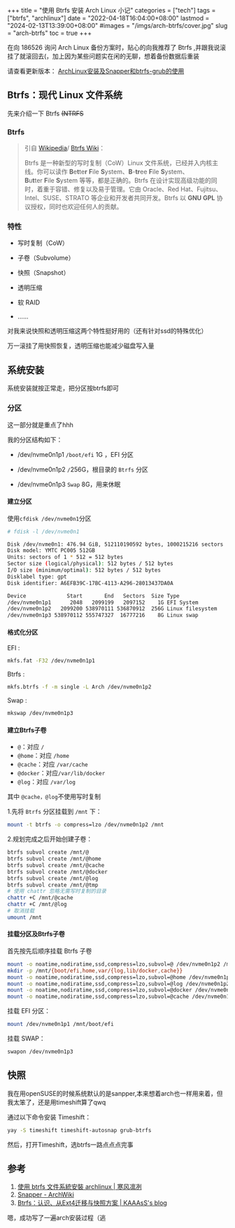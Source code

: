 +++
title = "使用 Btrfs 安装 Arch Linux 小记"
categories = ["tech"]
tags = ["btrfs", "archlinux"]
date = "2022-04-18T16:04:00+08:00"
lastmod = "2024-02-13T13:39:00+08:00"
#images = "/imgs/arch-btrfs/cover.jpg"
slug = "arch-btrfs"
toc = true
+++

在向 186526 询问 Arch Linux 备份方案时，贴心的向我推荐了 Btrfs ,并跟我说滚挂了就滚回去(，加上因为某些问题实在闲的无聊，想着备份数据后重装

<!--more-->

请查看更新版本： [ArchLinux安装及Snapper和btrfs-grub的使用](/posts/sabgia)

## Btrfs：现代 Linux 文件系统

先来介绍一下 Btrfs ~~(NTRFS~~

### Btrfs

> 引自 [Wikipedia](https://zh.wikipedia.org/wiki/Btrfs)/ [Btrfs Wiki](https://btrfs.wiki.kernel.org/index.php/Main_Page)：
> 
> Btrfs 是一种新型的写时复制（CoW）Linux 文件系统，已经并入内核主线。你可以读作 **B**e**t**te**r** **F**ile **S**ystem、**B**-**tr**ee **F**ile **S**ystem、**B**u**t**ter **F**ile **S**ystem 等等，都是正确的。Btrfs 在设计实现高级功能的同时，着重于容错、修复以及易于管理。它由 Oracle、Red Hat、Fujitsu、Intel、SUSE、STRATO 等企业和开发者共同开发。Btrfs 以 **GNU GPL** 协议授权，同时也欢迎任何人的贡献。

### 特性

- 写时复制（CoW）

- 子卷（Subvolume）

- 快照（Snapshot）

- 透明压缩

- 软 RAID

- ......

对我来说快照和透明压缩这两个特性挺好用的（还有针对ssd的特殊优化）

万一滚挂了用快照恢复，透明压缩也能减少磁盘写入量

## 系统安装

系统安装就按正常走，把分区按btrfs即可

### 分区

这一部分就是重点了hhh

我的分区结构如下：

- /dev/nvme0n1p1 `/boot/efi` 1G ，EFI 分区

- /dev/nvme0n1p2 `/`256G，根目录的 `Btrfs` 分区

- /dev/nvme0n1p3 `Swap` 8G，用来休眠

#### 建立分区

使用`cfdisk /dev/nvme0n1`分区

```bash
# fdisk -l /dev/nvme0n1 

Disk /dev/nvme0n1: 476.94 GiB, 512110190592 bytes, 1000215216 sectors
Disk model: YMTC PC005 512GB                        
Units: sectors of 1 * 512 = 512 bytes
Sector size (logical/physical): 512 bytes / 512 bytes
I/O size (minimum/optimal): 512 bytes / 512 bytes
Disklabel type: gpt
Disk identifier: A6EFB39C-17BC-4113-A296-28013437DA0A

Device             Start       End   Sectors  Size Type
/dev/nvme0n1p1      2048   2099199   2097152    1G EFI System
/dev/nvme0n1p2   2099200 538970111 536870912  256G Linux filesystem
/dev/nvme0n1p3 538970112 555747327  16777216    8G Linux swap

```

#### 格式化分区

EFI :

```bash
mkfs.fat -F32 /dev/nvme0n1p1
```

Btrfs :

```bash
mkfs.btrfs -f -m single -L Arch /dev/nvme0n1p2
```

Swap :

```bash
mkswap /dev/nvme0n1p3
```

#### 建立Btrfs子卷

- `@`：对应 `/`
- `@home`：对应 `/home`
- `@cache`：对应 `/var/cache`
- `@docker`：对应`/var/lib/docker`
- `@log`：对应 `/var/log`

其中 `@cache，@log`不使用写时复制

1.先将 `Btrfs` 分区挂载到 `/mnt` 下：

```bash
mount -t btrfs -o compress=lzo /dev/nvme0n1p2 /mnt
```

2.规划完成之后开始创建子卷：

```bash
btrfs subvol create /mnt/@
btrfs subvol create /mnt/@home
btrfs subvol create /mnt/@cache
btrfs subvol create /mnt/@docker
btrfs subvol create /mnt/@log
btrfs subvol create /mnt/@tmp
# 使用 chattr 忽略无需写时复制的目录
chattr +C /mnt/@cache
chattr +C /mnt/@log
# 取消挂载
umount /mnt
```

#### 挂载分区及Btrfs子卷

首先按先后顺序挂载 Btrfs 子卷

```bash
mount -o noatime,nodiratime,ssd,compress=lzo,subvol=@ /dev/nvme0n1p2 /mnt
mkdir -p /mnt/{boot/efi,home,var/{log,lib/docker,cache}}
mount -o noatime,nodiratime,ssd,compress=lzo,subvol=@home /dev/nvme0n1p2 /mnt/home
mount -o noatime,nodiratime,ssd,compress=lzo,subvol=@log /dev/nvme0n1p2 /mnt/var/log
mount -o noatime,nodiratime,ssd,compress=lzo,subvol=@docker /dev/nvme0n1p2 /mnt/var/lib/docker
mount -o noatime,nodiratime,ssd,compress=lzo,subvol=@cache /dev/nvme0n1p2 /mnt/var/cache
```

挂载 EFI 分区：

```bash
mount /dev/nvme0n1p1 /mnt/boot/efi
```

挂载 SWAP：

```bash
swapon /dev/nvme0n1p3
```


## 快照
我在用openSUSE的时候系统默认的是sanpper,本来想着arch也一样用来着，但我太笨了，还是用timeshift算了qwq

通过以下命令安装 Timeshift：
```bash
yay -S timeshift timeshift-autosnap grub-btrfs
```
然后，打开Timeshift，选btrfs一路点点点完事

## 参考

1. [使用 btrfs 文件系統安裝 archlinux | 寒风凛冽](https://snowfrs.com/2019/08/10/intall-archlinux-with-btrfs.html)
2. [Snapper - ArchWiki](https://wiki.archlinux.org/title/snapper)
3. [Btrfs：认识、从Ext4迁移与快照方案 | KAAAsS&#039;s blog](https://blog.kaaass.net/archives/1748)

嗯，成功写了一遍arch安装过程（逃
